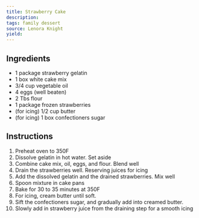 ```yaml
---
title: Strawberry Cake
description: 
tags: family dessert
source: Lenora Knight
yield: 
---
```

## Ingredients
- 1 package strawberry gelatin
- 1 box white cake mix
- 3/4 cup vegetable oil
- 4 eggs (well beaten)
- 2 Tbs flour
- 1 package frozen strawberries
- (for icing) 1/2 cup butter
- (for icing) 1 box confectioners sugar

## Instructions
1. Preheat oven to 350F
2. Dissolve gelatin in hot water. Set aside
3. Combine cake mix, oil, eggs, and flour. Blend well
4. Drain the strawberries well. Reserving juices for icing
5. Add the dissolved gelatin and the drained strawberries. Mix well
6. Spoon mixture in cake pans
7. Bake for 30 to 35 minutes at 350F
8. For icing, cream butter until soft.
9. Sift the confectioners sugar, and gradually add into creamed butter.
10. Slowly add in strawberry juice from the draining step for a smooth icing
